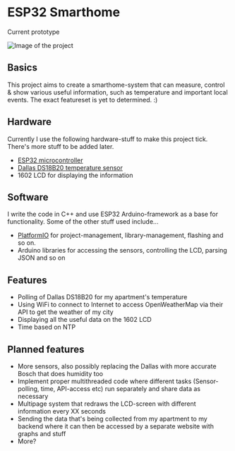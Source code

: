 # ESP32 Smarthome

Current prototype

![Image of the project](https://i.imgur.com/s7tQL1k.jpg)

## Basics
This project aims to create a smarthome-system that can measure, control & show various useful information, such as temperature and important local events. The exact featureset is yet to determined. :)

## Hardware
Currently I use the following hardware-stuff to make this project tick. There's more stuff to be added later.
+ [ESP32 microcontroller](http://esp32.net/)
+ [Dallas DS18B20 temperature sensor](https://datasheets.maximintegrated.com/en/ds/DS18B20.pdf)
+ 1602 LCD for displaying the information

## Software
I write the code in C++ and use ESP32 Arduino-framework as a base for functionality. Some of the other stuff used include...
+ [PlatformIO](https://platformio.org/) for project-management, library-management, flashing and so on.
+ Arduino libraries for accessing the sensors, controlling the LCD, parsing JSON and so on

## Features
+ Polling of Dallas DS18B20 for my apartment's temperature
+ Using WiFi to connect to Internet to access OpenWeatherMap via their API to get the weather of my city
+ Displaying all the useful data on the 1602 LCD
+ Time based on NTP

## Planned features
+ More sensors, also possibly replacing the Dallas with more accurate Bosch that does humidity too
+ Implement proper multithreaded code where different tasks (Sensor-polling, time, API-access etc) run separately and share data as necessary
+ Multipage system that redraws the LCD-screen with different information every XX seconds
+ Sending the data that's being collected from my apartment to my backend where it can then be accessed by a separate website with graphs and stuff
+ More?
